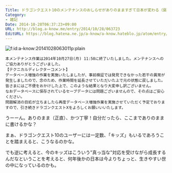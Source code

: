 ```yaml
---
Title: ドラゴンクエスト10のメンテナンスのおしらせがありのまますぎて日本が変わる（褒めてる）
Category:
- 雑記
Date: 2014-10-28T06:37:23+09:00
URL: http://blog.a-know.me/entry/2014/10/28/063723
EditURL: https://blog.hatena.ne.jp/a-know/a-know.hateblo.jp/atom/entry/8454420450070847805
---
```


<p><span itemscope itemtype="http://schema.org/Photograph"><img src="http://cdn-ak.f.st-hatena.com/images/fotolife/a/a-know/20141028/20141028063011.png" alt="f:id:a-know:20141028063011p:plain" title="f:id:a-know:20141028063011p:plain" class="hatena-fotolife" itemprop="image"></span></p>


```
本メンテナンス作業は2014年10月27日(月) 11:50に終了いたしました。メンテナンスへのご協力ありがとうございました。
【テクニカルディレクターコメント】
データベース増強の作業を実施いたしましたが、事前検証では発見できなかった若干の異常が発生しましたので、念のため、作業時間を延長させていただいた上で元の状態に戻しました。
皆さまにはご不便をおかけした上で、このような結果となり大変申し訳ございません。
なおデータベースに保存されているセーブデータには問題ございませんので、その点はご安心ください。
問題解消の目処が立ちましたら再度データベース増強作業を実施させていただく予定でおりますので、引き続きドラゴンクエストⅩをよろしくお願いいいたします。 
```


うーーん。ありのまま（正直）、かつ丁寧！自分だったら、ここまでありのままに書けるかな？

まぁ、ドラゴンクエスト10のユーザーには一定数、「キッズ」もいるであろうことを踏まえると、こうなるのかな。

でも逆に考えると、今のキッズはこういう"真っ当な"対応を受けながら成長するんだなということを考えると、何年後かの日本は今よりちょっと、生きやすい世の中になっているのかも。
